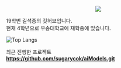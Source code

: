  
<p align='center'>
    <img src="https://capsule-render.vercel.app/api?type=waving&color=auto&height=300&section=header&text=Oh%20Hello%20Wellcome&fontSize=90&animation=fadeIn&fontAlignY=38&desc=Wellcome%20to%20My%20GitHub%20Profile%20!&descAlignY=51&descAlign=62"/>
</p>

19학번 길석종의 깃허브입니다. <br>
현재 4학년으로 우송대학교에 재학중에 있습니다. <br>

![Top Langs](https://github-readme-stats.vercel.app/api/top-langs/?username=sugarycok&layout=compact)

최근 진행한 프로젝트<br>
**https://github.com/sugarycok/aiModels.git**
